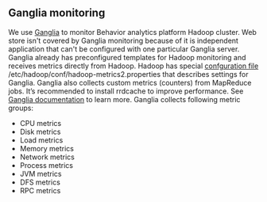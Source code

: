 Ganglia monitoring
------------------

We use [Ganglia](http://ganglia.sourceforge.net) to monitor Behavior analytics platform Hadoop cluster.
Web store isn't covered by Ganglia monitoring because of it is independent application that can't be configured with one particular Ganglia server.
Ganglia already has preconfigured templates for Hadoop monitoring and receives metrics directly from Hadoop.
Hadoop has special [confguration file](../cookbooks/ganglia/templates/default/hadoop-metrics2.properties.erb) /etc/hadoop/conf/hadoop-metrics2.properties that describes settings for Ganglia.
Ganglia also collects custom metrics (counters) from MapReduce jobs.
It’s recommended to install rrdcache to improve performance. 
See [Ganglia documentation](http://sourceforge.net/apps/trac/ganglia/wiki/ganglia_documents) to learn more.
Ganglia collects following metric groups:
* CPU metrics
* Disk metrics
* Load metrics
* Memory metrics
* Network metrics
* Process metrics
* JVM metrics
* DFS metrics
* RPC metrics
